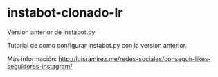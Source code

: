 # instabot-clonado-lr
Version anterior de instabot.py

Tutorial de como configurar instabot.py con la version anterior.

Más información: http://luisramirez.me/redes-sociales/conseguir-likes-seguidores-instagram/
